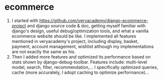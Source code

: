 # ecommerce
1. I started with https://github.com/veryacademy/django-ecommerce-project and django source code & doc, getting myself familiar with django's design, useful debug/optimization tools, and what a vanilla ecommerce website should be like. I implemented all features mentioned in veryacademy's project, including display, basket, payment, account management, wishlist although my implementations are not exactly the same as his.
2. Then I added more features and optimized its performance based on stats shown by django-debug-toolbar. Features include: multi-level model, search, filter, recommendation,... I specifically optimized queries, cache (more accurately, I adopt caching to optimize performance)...
